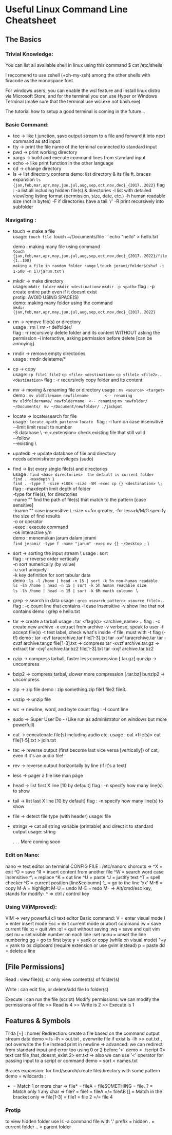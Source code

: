 # Useful Linux Command Line Cheatsheet
## The Basics
### Trivial Knowledge:
You can list all available shell in linux using this command
   $ cat /etc/shells

I reccomend to use zshell (+oh-my-zsh) among the other shells with firacode as the monospace font. 

For windows users, you can enable the wsl feature and install linux distro via Microsoft Store, and for the terminal you can use Hyper or Windows Terminal (make sure that the terminal use wsl.exe not bash.exe) 

The tutorial how to setup a good terminal is coming in the future... 

### Basic Command:

- tee -> like t junction, save output stream to a file and forward it into next command as std input
- tty -> print the file name of the terminal connected to standard input
- pwd -> print working directory
- xargs -> build and execute command lines from standard input
- echo -> like print function in the other language
- cd -> change directory
- ls -> list directory contents
    demo: list directory & its file ft. braces expansion
          ```ls {jan,feb,mar,apr,may,jun,jul,aug,sep,oct,nov,dec}_{2017..2022}```
    flag : -a list all including hidden file(s) & directories
           -l list with detailed view/long listing format (permission, size, date, etc.)
           -h human readable size (not in bytes)
           -F if directories have a tail '/'
           -R print recursively into subfolder
            
### Navigating :
- touch -> make a file \
    usage: ```touch file
           ```touch ~/Documents/file
           ```echo "hello" > hello.txt
           
    demo : making many file using command \
        ```touch {jan,feb,mar,apr,may,jun,jul,aug,sep,oct,nov,dec}_{2017..2022}/file{1..100}``` \
        ```making a file in random folder range``` \ 
        ```touch jerami/folder$(shuf -i 1-500 -n 1)/jarum.txt``` \
        
- mkdir -> make directory \
    usage: ```mkdir folder```
           ```mkdir <destination>```
           ```mkdir -p <path>```
    flag : -p create entire path even if it doesnt exist \
    protip: AVOID USING SPACE(S) \
    demo: making many folder using the command \
        ```mkdir {jan,feb,mar,apr,may,jun,jul,aug,sep,oct,nov,dec}_{2017..2022}```
        
- rm -> remove file(s) or directory \
    usage : rm \ 
            rm -r delfolder/ \
    flag : -r recursively delete folder and its content WITHOUT asking the permission 
           -i interactive, asking permission before delete [can be annoying]
           
- rmdir -> remove empty directories \
    usage : rmdir deleteme/*
    
- cp -> copy \
    usage: ```cp file1 file2```
           ```cp <file> <destination>```
           ```cp <file1> <file2>.. <destination>```
    flag : -r recursively copy folder and its content
    
- mv -> moving & renaming file or directory
    usage : ```mv <source> <target>```\
     demo : ```mv oldfilename newfilename       <-- renaming ``` \
            ```mv oldfoldername/ newfoldername  <-- renaming```
            ```mv newfolder/ ~/Documents/ ```
            ```mv ~/Document/newfolder/ ./jackpot```
            
- locate -> locate/search for file \
    usage : ```locate <path_pattern>```
            ```locate ```
    flag : -i turn on case insensitive \
           --limit <number> limit result to number \
           -S database \ 
           -e <.extension> check existing file that still valid \
           --follow \
           --existing \
           
- upatedb -> update database of file and directory \
        needs administrator previleges (sudo)
        
- find -> list every single file(s) and directories \
    usage : ```find <base directories> 
                 the default is current folder``` \
            ```find . -maxdepth 1``` \
            ```find . -type f -size +100k -size -5M -exec cp {} <destination> \;``` \
    flag : -maxdepth limit depth of folder \
           -type <f> for file(s), <d> for directories \
           -name "<pattern>" find the path of file(s) that match to the pattern [case sensitive] \
           -iname "<pattern>" case insensitive \ 
           -size <+for greater, -for less>k/M/G specify the size of find results \
           -o or operator \
           -exec <command> ; execute command \
           -ok interactive y/n \
    demo : menemukan jarum dalam jerami \
            ```find jerami/ -type f -name "jarum" -exec mv {} ~/Desktop ;``` \
            
- sort -> sorting the input stream \ 
    usage : sort <text> \
    flag : -r reverse order vertically \
           -n sort numerically (by value) \
           -u sort uniquely \
           -k key definition for sort tabular data \
    demo : ```ls -l /home | head -n 15 | sort -k 5n non-human readable``` \
           ```ls -lh /home | head -n 15 | sort -k 5h human readable size``` \
           ```ls -lh /home | head -n 15 | sort -k 6M month coloumn ``` \
           
- grep -> search in data
    usage : ```grep <search_pattern> <source_file1>..```
    flag : -c count line that contains <pattern>
           -i case insensitive
           -v show line that not contains <patten>
    demo : grep e hello.txt

- tar -> create a tarball
    usage : tar <flag(s)> <archive_name> <file>..
    flag : -c create new archive 
           -x extract from archive
           -v verbose, speak to user
           -f accept file(s)
           -t test label, check what's inside
           -f file, must with -t flag (-tf)
    demo : tar -cvf taracrchive.tar  file[1-3].txt
           tar -xvf taracrchive.tar
           tar -cvzf archive.tar.gz file[1-3].txt -> compress
           tar -xvzf archive.tar.gz -> extract
           tar -cvjf archive.tar.bz2 file[1-3].txt
           tar -xvjf archive.tar.bz2

- gzip -> compress tarball, faster less compression [.tar.gz]
    gunzip -> uncompress

- bzip2 -> compress tarbal, slower more compression [.tar.bz]
    bunzip2 -> uncompress
    
- zip -> zip file
    demo : zip something.zip file1 file2 file3..
- unzip -> unzip file

- wc -> newline, word, and byte count 
    flag : -l count line

- sudo -> Super User Do - (Like run as administrator on windows but more powerfull)

- cat -> concatenate file(s) including audio etc.
    usage : cat <file(s)>
            cat file[1-5].txt > join.txt

- tac -> reverse output (first become last vice versa [vertically]) of cat, even if it's an audio file!
- rev -> reverse output horizontally by line (if it's a text)

- less -> pager a file like man page

- head -> list first X line [10 by default]
    flag : -n <X> specify how many line(s) to show
- tail -> list last X line [10 by default]
    flag : -n <X> specify how many line(s) to show
    
    
- file -> detect file type (with header)
    usage: file <fileName>
    
- strings -> cat all string variable (printable) and direct it to standard output
    usage: string <fileName>
  
  .
  .
  .
  More coming soon

### Edit on Nano:
nano -> text editor on terminal
CONFIG FILE : /etc/nanorc
shorcuts =>
    ^X = exit
    ^O = save
    ^R = insert content from another file
    ^W = search word case insensitive
    ^\ = replace
    ^K = cut line
    ^U = paste
    ^J = justify text
    ^T = spell checker
    ^C = current position [line&coloumn]
    ^_ = go to the line 'xx'
    M-6 = copy
    M-A = highlight
    M-U = undo
    M-E = redo
    M- => Alt/cmd/esc key, stands for modify-
    ^ => ctrl / control key


### Using VI(iMproved):
VIM -> very powerful cli text editor
Basic command:
    V = enter visual mode
    I = enter insert mode
    Esc = exit current mode or abort command
    :w = save current file
    :q = quit vim
    :q! = quit without saving
    :wq = save and quit vim
    :set nu = set visible number on each line
    :set nonu = unset the line numbering
    gg = go to first byte
    y = yank or copy (while on visual mode) 
    "+y = yank to os clipboard (require extension or use gvim instead)
    p = paste
    dd = delete a line
   

## [File Permissions]
Read : view file(s), or only view content(s) of folder(s)

Write : can edit file, or delete/add file to folder(s)

Execute : can run the file (script)
Modify permissions: we can modify the permissions of file
    >> Read is 4
    >> Write is 2
    >> Execute is 1

## Features & Symbols
Tilda [~] : home/
Redirection: create a file based on the command output stream data
    demo = ls -lh > out.txt , overwrite file if exist
           ls -lh >> out.txt , not overwrite the file instead print in newline
          => advanced: we can redirect from standard input and error too using 0 or 2 before '>'
    demo = ./script 0> text
           cat file_that_doesnt_exist 2> err.txt
          => also we can use '<' operator for passing input to a script or command
    demo = sort < names.txt

Braces expansion: for find/search/create file/directory with some pattern
    demo = 
wildcards :
*  = Match 1 or more char  => file* = fileA = fileSOMETHING = file.<extensions>
?  = Match only 1 any char  => file? = file1 = fileA =/= fileAB
[] = Match in the bracket only  => file[1-3] = file1 = file 2 =/= file 4

### Protip
to view hidden folder use ls -a command
file with '.' prefix = hidden
.  = current folder
.. = parent folder
